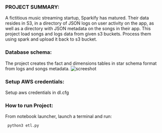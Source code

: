 ### PROJECT SUMMARY:
 A fictitious music streaming startup, Sparkify has matured. Their data resides in S3, in a directory of JSON logs on user activity on the app, as well as a directory with JSON metadata on the songs in their app. This project load songs and logs data from given s3 buckets. Process them using spark and upload it back to s3 bucket.
  
### Database schema:  
 The project creates the fact and dimensions tables in star schema format from logs and songs metadata.
 ![screeshot](images/ER.jpeg "screeshot")

### Setup AWS credentials:  
  Setup aws credentials in dl.cfg
  
### How to run Project:
  From notebook launcher, launch a terminal and run:
  
  ``` python3 etl.py```

